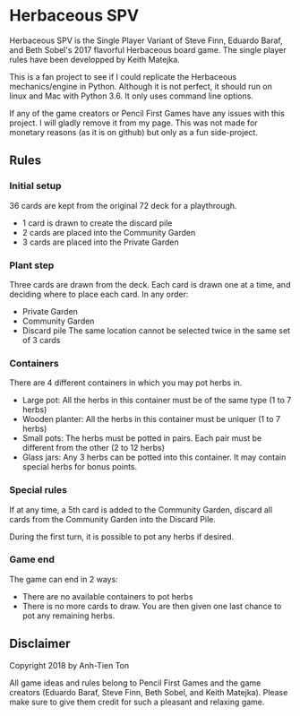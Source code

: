 # Herbaceous SPV

Herbaceous SPV is the Single Player Variant of Steve Finn, Eduardo Baraf, and Beth Sobel's 2017 flavorful Herbaceous board game. The single player rules have been developped by Keith Matejka. 

This is a fan project to see if I could replicate the Herbaceous mechanics/engine in Python. Although it is not perfect, it should run on linux and Mac with Python 3.6. It only uses command line options.

If any of the game creators or Pencil First Games have any issues with this project. I will gladly remove it from my page. This was not made for monetary reasons (as it is on github) but only as a fun side-project.

## Rules

### Initial setup
36 cards are kept from the original 72 deck for a playthrough. 
* 1 card is drawn to create the discard pile
* 2 cards are placed into the Community Garden
* 3 cards are placed into the Private Garden

### Plant step
Three cards are drawn from the deck. Each card is drawn one at a time, and deciding where to place each card. In any order:
* Private Garden
* Community Garden
* Discard pile
The same location cannot be selected twice in the same set of 3 cards

### Containers
There are 4 different containers in which you may pot herbs in. 
* Large pot: All the herbs in this container must be of the same type (1 to 7 herbs)
* Wooden planter: All the herbs in this container must be uniquer (1 to 7 herbs)
* Small pots: The herbs must be potted in pairs. Each pair must be different from the other (2 to 12 herbs)
* Glass jars: Any 3 herbs can be potted into this container. It may contain special herbs for bonus points.

### Special rules
If at any time, a 5th card is added to the Community Garden, discard all cards from the Community Garden into the Discard Pile.

During the first turn, it is possible to pot any herbs if desired.

### Game end
The game can end in 2 ways:
* There are no available containers to pot herbs
* There is no more cards to draw. You are then given one last chance to pot any remaining herbs.

## Disclaimer
Copyright 2018 by Anh-Tien Ton

All game ideas and rules belong to Pencil First Games and the game creators (Eduardo Baraf, Steve Finn, Beth Sobel, and Keith Matejka). Please make sure to give them credit for such a pleasant and relaxing game. 

